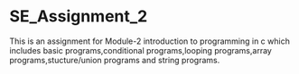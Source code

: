 # SE_Assignment_2
This is an assignment for Module-2 introduction to programming in c which includes basic programs,conditional programs,looping programs,array programs,stucture/union programs and string programs.
